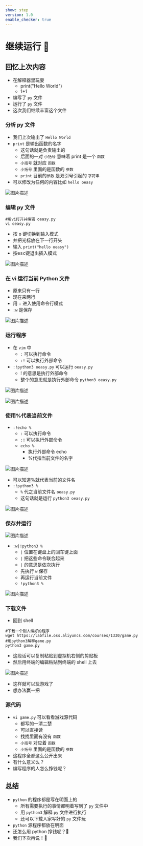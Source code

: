```yaml
---
show: step
version: 1.0
enable_checker: true
---
```


# 继续运行 🥊

## 回忆上次内容

- 在解释器里玩耍
  - print("Hello World")
  - 1+1
- 编写了 `py` 文件
- 运行了 `py` 文件
- 这次我们继续丰富这个文件

### 分析 py 文件

- 我们上次输出了 `Hello World`
- `print` 是输出函数的名字
  - 这句话就是负责输出的
  - 后面的一对 `小括号` 意味着 print 是一个 `函数`
  - `小括号` 就对应 `函数`
  - `小括号` 里面的是函数的 `参数`
  - `print` 目前的`参数` 是双引号引起的 `字符串`
- 可以修改为任何的内容比如 `hello oeasy`

![图片描述](https://doc.shiyanlou.com/courses/uid1190679-20210220-1613773729811)

### 编辑 py 文件

```shell
#用vi打开并编辑 oeasy.py
vi oeasy.py
```

- 按 <kbd>o</kbd> 键切换到输入模式
- 并把光标放在下一行开头
- 输入 `print("hello oeasy")`
- 按<kbd>esc</kbd>键退出插入模式

![图片描述](https://doc.shiyanlou.com/courses/uid1190679-20210916-1631762201411)

### 在 vi 运行当前 Python 文件

- 原来只有一行
- 现在来两行
- 用 <kbd>:</kbd> 进入使用命令行模式
- `:w` 是保存

![图片描述](https://doc.shiyanlou.com/courses/uid1190679-20210916-1631762255583)

### 运行程序

- 在 `vim` 中
  - `:` 可以执行命令
  - `:!` 可以执行外部命令
- `:!python3 oeasy.py` 可以运行 `oeasy.py`
  - ! 的意思是执行外部命令
  - 整个的意思就是执行外部命令 `python3 oeasy.py`

![图片描述](https://doc.shiyanlou.com/courses/uid1190679-20210916-1631762300221)

![图片描述](https://doc.shiyanlou.com/courses/uid1190679-20210916-1631762307791)

### 使用%代表当前文件

- `:!echo %`
  - `:` 可以执行命令
  - `:!` 可以执行外部命令
  - `echo %`
    - 执行外部命令 echo
    - %代指当前文件的名字

![图片描述](https://doc.shiyanlou.com/courses/uid1190679-20210810-1628585796744)

- 可以知道%就代表当前的文件名
- `:!python3 %`
  - `%` 代之当前文件名 `oeasy.py`
  - 这句话就是运行 `python3 oeasy.py`

![图片描述](https://doc.shiyanlou.com/courses/uid1190679-20210916-1631762393634)

### 保存并运行

![图片描述](https://doc.shiyanlou.com/courses/uid1190679-20210916-1631787574863)

- `:w|!python3 %`
  - `|` 位置在键盘上的回车键上面
  - `|` 把这些命令联合起来
  - `|` 的意思是依次执行
  - 先执行 `w` 保存
  - 再运行当前文件
  - `!python3 %`

![图片描述](https://doc.shiyanlou.com/courses/uid1190679-20210303-1614749331848)

### 下载文件

- 回到 shell

```shell
#下载一个别人编好的程序
wget https://labfile.oss.aliyuncs.com/courses/1330/game.py
#用python3解释game.py
python3 game.py
```

- 这段话可以复制粘贴到虚拟机右侧的剪贴板
- 然后用终端的编辑粘贴到终端的 shell 上去

![图片描述](https://doc.shiyanlou.com/courses/uid1190679-20210219-1613744592460)

- 这样就可以玩游戏了
- 想办法赢一把

### 源代码

- `vi game.py` 可以看看游戏源代码
  - 都写的一清二楚
  - 可以直接读
  - 找找里面有没有 `函数`
  - `小括号` 对应着 `函数`
  - `小括号` 里面的是函数的 `参数`
- 这程序全都这么公开出来
- 有什么意义么？
- 编写程序的人怎么挣钱呢？

## 总结

- `python` 的程序都是写在明面上的
  - 所有需要执行的事情都明着写到了 `py` 文件中
  - 用 `python3` 解释 `py` 文件进行执行
  - 还可以下载人家写好的 `py` 文件玩
- `python` 源程序都放在明面
- 还怎么用 python 挣钱呢？🤔
- 我们下次再说！👋
